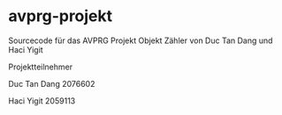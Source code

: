 avprg-projekt
=============

Sourcecode für das AVPRG Projekt Objekt Zähler von Duc Tan Dang und Haci Yigit

Projektteilnehmer

Duc Tan Dang 2076602

Haci Yigit 2059113
